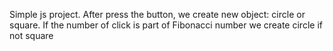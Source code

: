 Simple js project. 
After press the button, we create new object: circle or square. If the number of click is part of Fibonacci number we create circle if not square
